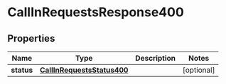 # CallInRequestsResponse400

## Properties
Name | Type | Description | Notes
------------ | ------------- | ------------- | -------------
**status** | [**CallInRequestsStatus400**](CallInRequestsStatus400.md) |  |  [optional]
